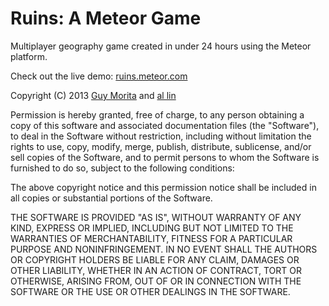 Ruins: A Meteor Game
====================

Multiplayer geography game created in under 24 hours using the Meteor platform.

Check out the live demo: [ruins.meteor.com](http://ruins.meteor.com)



Copyright (C) 2013 [Guy Morita](http://github.com/guymorita) and [al lin](http://github.com/cmdoptesc/)

Permission is hereby granted, free of charge, to any person obtaining a copy of this software and associated documentation files (the "Software"), to deal in the Software without restriction, including without limitation the rights to use, copy, modify, merge, publish, distribute, sublicense, and/or sell copies of the Software, and to permit persons to whom the Software is furnished to do so, subject to the following conditions:

The above copyright notice and this permission notice shall be included in all copies or substantial portions of the Software.

THE SOFTWARE IS PROVIDED "AS IS", WITHOUT WARRANTY OF ANY KIND, EXPRESS OR IMPLIED, INCLUDING BUT NOT LIMITED TO THE WARRANTIES OF MERCHANTABILITY, FITNESS FOR A PARTICULAR PURPOSE AND NONINFRINGEMENT. IN NO EVENT SHALL THE AUTHORS OR COPYRIGHT HOLDERS BE LIABLE FOR ANY CLAIM, DAMAGES OR OTHER LIABILITY, WHETHER IN AN ACTION OF CONTRACT, TORT OR OTHERWISE, ARISING FROM, OUT OF OR IN CONNECTION WITH THE SOFTWARE OR THE USE OR OTHER DEALINGS IN THE SOFTWARE.
